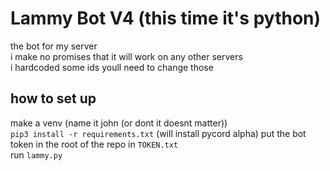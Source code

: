 # Lammy Bot V4 (this time it's python)
the bot for my server  
i make no promises that it will work on any other servers  
i hardcoded some ids youll need to change those  
## how to set up
make a venv (name it john (or dont it doesnt matter))  
`pip3 install -r requirements.txt` (will install pycord alpha)
put the bot token in the root of the repo in `TOKEN.txt`  
run `lammy.py`  
